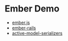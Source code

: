 # Ember Demo

- [ember.js](http://emberjs.com/)
- [ember-rails](https://github.com/emberjs/ember-rails)
- [active-model-serializers](https://github.com/rails-api/active_model_serializers)
